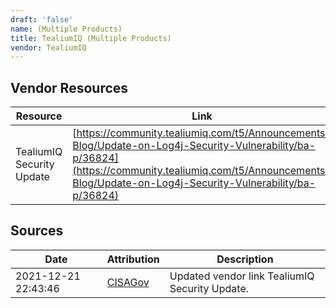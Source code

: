 ```yaml
---
draft: 'false'
name: (Multiple Products)
title: TealiumIQ (Multiple Products)
vendor: TealiumIQ
---
```


## Vendor Resources
| Resource | Link |
| --- | --- |
| TealiumIQ Security Update | [https://community.tealiumiq.com/t5/Announcements-Blog/Update-on-Log4j-Security-Vulnerability/ba-p/36824](https://community.tealiumiq.com/t5/Announcements-Blog/Update-on-Log4j-Security-Vulnerability/ba-p/36824) |



## Sources
| Date | Attribution | Description |
| --- | --- | --- |
| 2021-12-21 22:43:46 | [CISAGov](https://raw.githubusercontent.com/cisagov/log4j-affected-db/develop/README.md) | Updated vendor link TealiumIQ Security Update.  |
